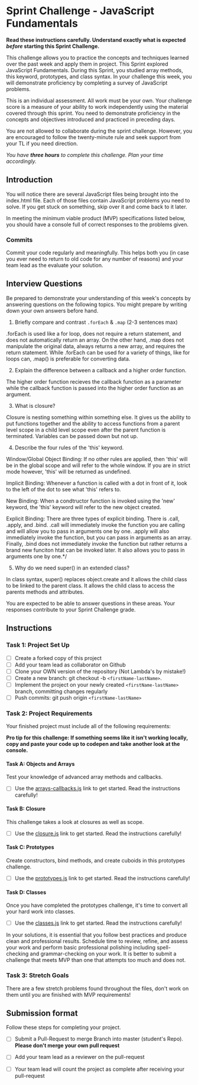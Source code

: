 # Sprint Challenge - JavaScript Fundamentals

**Read these instructions carefully. Understand exactly what is expected _before_ starting this Sprint Challenge.**

This challenge allows you to practice the concepts and techniques learned over the past week and apply them in project. This Sprint explored JavaScript Fundamentals. During this Sprint, you studied array methods, this keyword, prototypes, and class syntax. In your challenge this week, you will demonstrate proficiency by completing a survey of JavaScript problems.

This is an individual assessment. All work must be your own. Your challenge score is a measure of your ability to work independently using the material covered through this sprint. You need to demonstrate proficiency in the concepts and objectives introduced and practiced in preceding days.

You are not allowed to collaborate during the sprint challenge. However, you are encouraged to follow the twenty-minute rule and seek support from your TL if you need direction. 

_You have **three hours** to complete this challenge. Plan your time accordingly._


## Introduction

You will notice there are several JavaScript files being brought into the index.html file.  Each of those files contain JavaScript problems you need to solve.  If you get stuck on something, skip over it and come back to it later.

In meeting the minimum viable product (MVP) specifications listed below, you should have a console full of correct responses to the problems given.

### Commits

Commit your code regularly and meaningfully. This helps both you (in case you ever need to return to old code for any number of reasons) and your team lead as the evaluate your solution.

## Interview Questions

Be prepared to demonstrate your understanding of this week's concepts by answering questions on the following topics. You might prepare by writing down your own answers before hand.

1. Briefly compare and contrast `.forEach` & `.map` (2-3 sentences max)

.forEach is used like a for loop, does not require a return statement, and does not automatically return an array. On the other hand, .map does not manipulate the original data, always returns a new array, and requires the return statement. While .forEach can be used for a variety of things, like for loops can, .map() is preferable for converting data.

2. Explain the difference between a callback and a higher order function.

The higher order function recieves the callback function as a parameter while the callback function is passed into the higher order function as an argument.

3. What is closure?

Closure is nesting something within something else. It gives us the ability to put functions together and the ability to access functions from a parent level scope in a child level scope even after the parent function is terminated. Variables can be passed down but not up.

4. Describe the four rules of the 'this' keyword.

Window/Global Object Binding: If no other rules are applied, then 'this' will be in the global scope and will refer to the whole window. If you are in strict mode however, 'this' will be returned as undefined.

Implicit Binding: Whenever a function is called with a dot in front of it, look to the left of the dot to see what 'this' refers to.

New Binding: When a condtructor function is invoked using the 'new' keyword, the 'this' keyword will refer to the new object created.

Explicit Binding: There are three types of explicit binding. There is .call, .apply, and .bind. .call will immediately invoke the function you are calling and will allow you to pass in arguments one by one. .apply will also immediately invoke the function, but you can pass in arguments as an array. Finally, .bind  does not immediately invoke the function but rather returns a brand new funciton htat can be invoked later. It also allows you to pass in arguments one by one.*/


5. Why do we need super() in an extended class?

In class syntax, super() replaces object.create and it allows the child class to be linked to the parent class. It allows the child class to access the parents methods and attributes.

You are expected to be able to answer questions in these areas. Your responses contribute to your Sprint Challenge grade. 

## Instructions

### Task 1: Project Set Up

- [ ] Create a forked copy of this project
- [ ] Add your team lead as collaborator on Github
- [ ] Clone your OWN version of the repository (Not Lambda's by mistake!)
- [ ] Create a new branch: git checkout -b `<firstName-lastName>`.
- [ ] Implement the project on your newly created `<firstName-lastName>` branch, committing changes regularly
- [ ] Push commits: git push origin `<firstName-lastName>`

### Task 2: Project Requirements

Your finished project must include all of the following requirements:

**Pro tip for this challenge: If something seems like it isn't working locally, copy and paste your code up to codepen and take another look at the console.**

#### Task A: Objects and Arrays

Test your knowledge of advanced array methods and callbacks.
* [ ] Use the [arrays-callbacks.js](challenges/arrays-callbacks.js) link to get started.  Read the instructions carefully!

#### Task B: Closure

This challenge takes a look at closures as well as scope. 
* [ ] Use the [closure.js](challenges/closure.js) link to get started. Read the instructions carefully!

#### Task C: Prototypes

Create constructors, bind methods, and create cuboids in this prototypes challenge.
* [ ] Use the [prototypes.js](challenges/prototypes.js) link to get started. Read the instructions carefully!

#### Task D: Classes

Once you have completed the prototypes challenge, it's time to convert all your hard work into classes.
* [ ] Use the [classes.js](challenges/classes.js) link to get started. Read the instructions carefully!

In your solutions, it is essential that you follow best practices and produce clean and professional results. Schedule time to review, refine, and assess your work and perform basic professional polishing including spell-checking and grammar-checking on your work. It is better to submit a challenge that meets MVP than one that attempts too much and does not.

### Task 3: Stretch Goals 

There are a few stretch problems found throughout the files, don't work on them until you are finished with MVP requirements!

## Submission format

Follow these steps for completing your project.

- [ ] Submit a Pull-Request to merge <firstName-lastName> Branch into master (student's  Repo). **Please don't merge your own pull request**
- [ ] Add your team lead as a reviewer on the pull-request
- [ ] Your team lead will count the project as complete after receiving your pull-request


